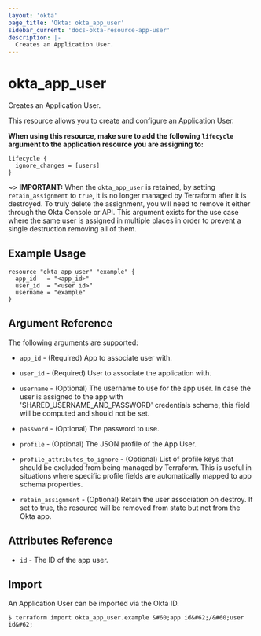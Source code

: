 ```yaml
---
layout: 'okta'
page_title: 'Okta: okta_app_user'
sidebar_current: 'docs-okta-resource-app-user'
description: |-
  Creates an Application User.
---
```


# okta_app_user

Creates an Application User.

This resource allows you to create and configure an Application User.

**When using this resource, make sure to add the following `lifecycle` argument to the application resource you are assigning to:**

```hcl
lifecycle {
  ignore_changes = [users]
}
```

~> **IMPORTANT:** When the `okta_app_user` is retained, by setting `retain_assignment` to `true`, it is no longer managed by Terraform after it is destroyed. To truly delete the assignment, you will need to remove it either through the Okta Console or API. This argument exists for the use case where the same user is assigned in multiple places in order to prevent a single destruction removing all of them.

## Example Usage

```hcl
resource "okta_app_user" "example" {
  app_id   = "<app_id>"
  user_id  = "<user id>"
  username = "example"
}
```

## Argument Reference

The following arguments are supported:

- `app_id` - (Required) App to associate user with.

- `user_id` - (Required) User to associate the application with.

- `username` - (Optional) The username to use for the app user. In case the user is assigned to the app with
  'SHARED_USERNAME_AND_PASSWORD' credentials scheme, this field will be computed and should not be set.

- `password` - (Optional) The password to use.

- `profile` - (Optional) The JSON profile of the App User.

- `profile_attributes_to_ignore` - (Optional) List of profile keys that should be excluded from being managed
  by Terraform. This is useful in situations where specific profile fields are automatically mapped to app
  schema properties.

- `retain_assignment` - (Optional) Retain the user association on destroy. If set to true, the resource will be removed from state but not from the Okta app.

## Attributes Reference

- `id` - The ID of the app user.

## Import

An Application User can be imported via the Okta ID.

```
$ terraform import okta_app_user.example &#60;app id&#62;/&#60;user id&#62;
```
